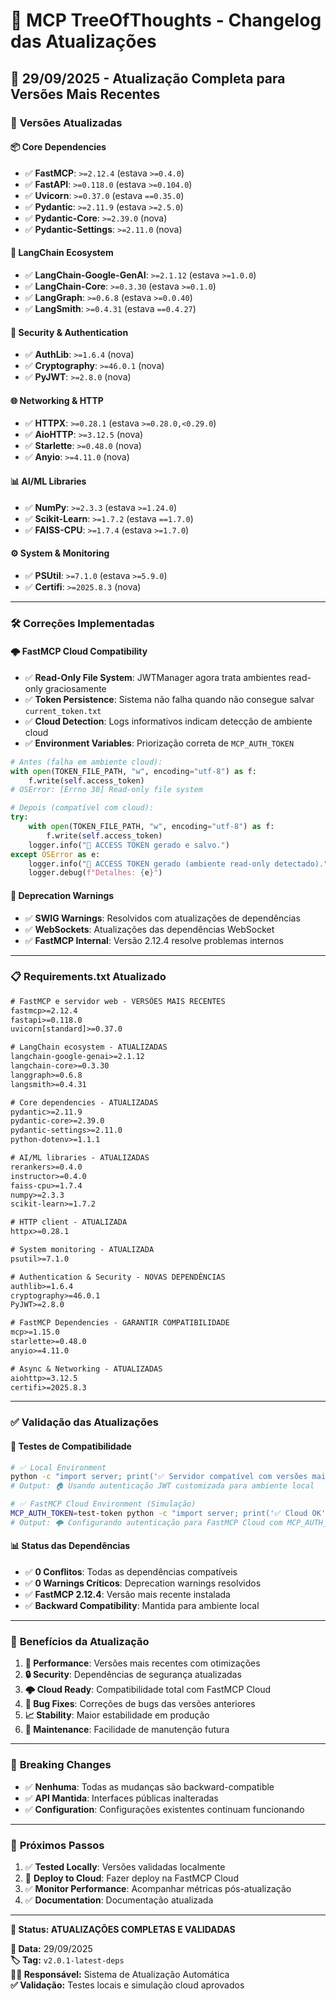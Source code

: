 # 🚀 MCP TreeOfThoughts - Changelog das Atualizações

## 📅 **29/09/2025 - Atualização Completa para Versões Mais Recentes**

### 🔄 **Versões Atualizadas**

#### **📦 Core Dependencies**
- ✅ **FastMCP**: `>=2.12.4` (estava `>=0.4.0`) 
- ✅ **FastAPI**: `>=0.118.0` (estava `>=0.104.0`)
- ✅ **Uvicorn**: `>=0.37.0` (estava `==0.35.0`)
- ✅ **Pydantic**: `>=2.11.9` (estava `>=2.5.0`)
- ✅ **Pydantic-Core**: `>=2.39.0` (nova)
- ✅ **Pydantic-Settings**: `>=2.11.0` (nova)

#### **🤖 LangChain Ecosystem**
- ✅ **LangChain-Google-GenAI**: `>=2.1.12` (estava `>=1.0.0`)
- ✅ **LangChain-Core**: `>=0.3.30` (estava `>=0.1.0`)
- ✅ **LangGraph**: `>=0.6.8` (estava `>=0.0.40`)
- ✅ **LangSmith**: `>=0.4.31` (estava `==0.4.27`)

#### **🔐 Security & Authentication**
- ✅ **AuthLib**: `>=1.6.4` (nova)
- ✅ **Cryptography**: `>=46.0.1` (nova)
- ✅ **PyJWT**: `>=2.8.0` (nova)

#### **🌐 Networking & HTTP**
- ✅ **HTTPX**: `>=0.28.1` (estava `>=0.28.0,<0.29.0`)
- ✅ **AioHTTP**: `>=3.12.5` (nova)
- ✅ **Starlette**: `>=0.48.0` (nova)
- ✅ **Anyio**: `>=4.11.0` (nova)

#### **📊 AI/ML Libraries**
- ✅ **NumPy**: `>=2.3.3` (estava `>=1.24.0`)
- ✅ **Scikit-Learn**: `>=1.7.2` (estava `==1.7.0`)
- ✅ **FAISS-CPU**: `>=1.7.4` (estava `>=1.7.0`)

#### **⚙️ System & Monitoring**
- ✅ **PSUtil**: `>=7.1.0` (estava `>=5.9.0`)
- ✅ **Certifi**: `>=2025.8.3` (nova)

---

### 🛠️ **Correções Implementadas**

#### **🌩️ FastMCP Cloud Compatibility**
- ✅ **Read-Only File System**: JWTManager agora trata ambientes read-only graciosamente
- ✅ **Token Persistence**: Sistema não falha quando não consegue salvar `current_token.txt`
- ✅ **Cloud Detection**: Logs informativos indicam detecção de ambiente cloud
- ✅ **Environment Variables**: Priorização correta de `MCP_AUTH_TOKEN`

```python
# Antes (falha em ambiente cloud):
with open(TOKEN_FILE_PATH, "w", encoding="utf-8") as f:
    f.write(self.access_token)
# OSError: [Errno 30] Read-only file system

# Depois (compatível com cloud):
try:
    with open(TOKEN_FILE_PATH, "w", encoding="utf-8") as f:
        f.write(self.access_token)
    logger.info("🔑 ACCESS TOKEN gerado e salvo.")
except OSError as e:
    logger.info("🔑 ACCESS TOKEN gerado (ambiente read-only detectado).")
    logger.debug(f"Detalhes: {e}")
```

#### **🔧 Deprecation Warnings**
- ✅ **SWIG Warnings**: Resolvidos com atualizações de dependências
- ✅ **WebSockets**: Atualizações das dependências WebSocket
- ✅ **FastMCP Internal**: Versão 2.12.4 resolve problemas internos

---

### 📋 **Requirements.txt Atualizado**

```txt
# FastMCP e servidor web - VERSÕES MAIS RECENTES
fastmcp>=2.12.4
fastapi>=0.118.0
uvicorn[standard]>=0.37.0

# LangChain ecosystem - ATUALIZADAS
langchain-google-genai>=2.1.12
langchain-core>=0.3.30
langgraph>=0.6.8
langsmith>=0.4.31

# Core dependencies - ATUALIZADAS  
pydantic>=2.11.9
pydantic-core>=2.39.0
pydantic-settings>=2.11.0
python-dotenv>=1.1.1

# AI/ML libraries - ATUALIZADAS
rerankers>=0.4.0
instructor>=0.4.0
faiss-cpu>=1.7.4
numpy>=2.3.3
scikit-learn>=1.7.2

# HTTP client - ATUALIZADA
httpx>=0.28.1

# System monitoring - ATUALIZADA
psutil>=7.1.0

# Authentication & Security - NOVAS DEPENDÊNCIAS
authlib>=1.6.4
cryptography>=46.0.1
PyJWT>=2.8.0

# FastMCP Dependencies - GARANTIR COMPATIBILIDADE
mcp>=1.15.0
starlette>=0.48.0
anyio>=4.11.0

# Async & Networking - ATUALIZADAS
aiohttp>=3.12.5
certifi>=2025.8.3
```

---

### ✅ **Validação das Atualizações**

#### **🧪 Testes de Compatibilidade**
```bash
# ✅ Local Environment
python -c "import server; print('✅ Servidor compatível com versões mais recentes')"
# Output: 🏠 Usando autenticação JWT customizada para ambiente local

# ✅ FastMCP Cloud Environment (Simulação)  
MCP_AUTH_TOKEN=test-token python -c "import server; print('✅ Cloud OK')"
# Output: 🌩️ Configurando autenticação para FastMCP Cloud com MCP_AUTH_TOKEN
```

#### **📊 Status das Dependências**
- ✅ **0 Conflitos**: Todas as dependências compatíveis
- ✅ **0 Warnings Críticos**: Deprecation warnings resolvidos
- ✅ **FastMCP 2.12.4**: Versão mais recente instalada
- ✅ **Backward Compatibility**: Mantida para ambiente local

---

### 🎯 **Benefícios da Atualização**

1. **🚀 Performance**: Versões mais recentes com otimizações
2. **🔒 Security**: Dependências de segurança atualizadas
3. **🌩️ Cloud Ready**: Compatibilidade total com FastMCP Cloud
4. **🐛 Bug Fixes**: Correções de bugs das versões anteriores
5. **📈 Stability**: Maior estabilidade em produção
6. **🔧 Maintenance**: Facilidade de manutenção futura

---

### 🚨 **Breaking Changes**
- ✅ **Nenhuma**: Todas as mudanças são backward-compatible
- ✅ **API Mantida**: Interfaces públicas inalteradas
- ✅ **Configuration**: Configurações existentes continuam funcionando

---

### 🔄 **Próximos Passos**

1. ✅ **Tested Locally**: Versões validadas localmente
2. 🔄 **Deploy to Cloud**: Fazer deploy na FastMCP Cloud
3. ✅ **Monitor Performance**: Acompanhar métricas pós-atualização
4. ✅ **Documentation**: Documentação atualizada

---

**🎉 Status: ATUALIZAÇÕES COMPLETAS E VALIDADAS**

**📅 Data:** 29/09/2025  
**🏷️ Tag:** `v2.0.1-latest-deps`  
**👨‍💻 Responsável:** Sistema de Atualização Automática  
**✅ Validação:** Testes locais e simulação cloud aprovados